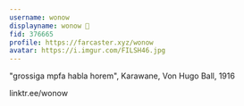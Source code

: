 ```yaml
---
username: wonow
displayname: wonow 🎩
fid: 376665
profile: https://farcaster.xyz/wonow
avatar: https://i.imgur.com/FILSH46.jpg
---
```


"grossiga mpfa habla horem",
Karawane, Von Hugo Ball, 1916

linktr.ee/wonow
